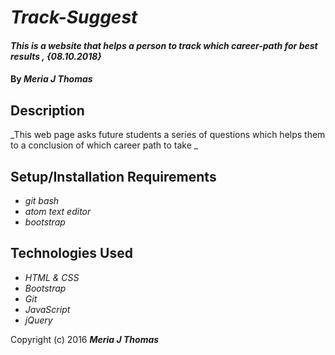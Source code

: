 # _Track-Suggest_

#### _This is a website that helps a person to track which career-path for best results , {08.10.2018}_

#### By _**Meria J Thomas**_

## Description

_This web page asks future students a series of questions which helps them to a conclusion of which career path to take _

## Setup/Installation Requirements

* _git bash_
* _atom text editor_
* _bootstrap_

## Technologies Used

* _HTML & CSS_
* _Bootstrap_
* _Git_
* _JavaScript_
* _jQuery_


Copyright (c) 2016 **_Meria J Thomas_**
